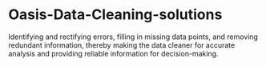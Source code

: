 # Oasis-Data-Cleaning-solutions
Identifying and rectifying errors, filling in missing data points, and removing redundant information, thereby making the data cleaner for accurate analysis and providing reliable information for decision-making.
